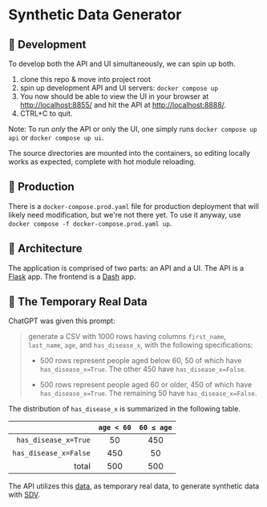 # Synthetic Data Generator

## 🚧 Development

To develop both the API and UI simultaneously, we can spin up both.

1. clone this repo & move into project root
2. spin up development API and UI servers: `docker compose up`
3. You now should be able to view the UI in your browser at [http://localhost:8855/](http://localhost:8855/) and hit the API at [http://localhost:8888/](http://localhost:8888/).
4. CTRL+C to quit.

Note: To run _only_ the API or only the UI, one simply runs `docker compose up api` or `docker compose up ui`.

The source directories are mounted into the containers,
so editing locally works as expected, complete with hot module reloading.

## 🎁 Production

There is a `docker-compose.prod.yaml` file for production deployment that will likely need modification, but we're not there yet. To use it anyway, use `docker compose -f docker-compose.prod.yaml up`.

## 🌉 Architecture

The application is comprised of two parts: an API and a UI.
The API is a [Flask](https://flask.palletsprojects.com/en/stable/) app.
The frontend is a [Dash](https://dash.plotly.com/) app.

## 📝 The Temporary Real Data

ChatGPT was given this prompt:

> generate a CSV with 1000 rows having columns
> `first_name`, `last_name`, `age`, and `has_disease_x`,
> with the following specifications:
> 
> - 500 rows represent people aged below 60,
>   50 of which have `has_disease_x=True`.
>   The other 450 have `has_disease_x=False`.
> 
> - 500 rows represent people aged 60 or older,
>   450 of which have `has_disease_x=True`.
>   The remaining 50 have `has_disease_x=False`.

The distribution of `has_disease_x` is summarized in the following table.

|                       | `age < 60` | `60 ≤ age` |
| --------------------: | :--------: | :--------: |
|  `has_disease_x=True` |     50     |    450     |
| `has_disease_x=False` |    450     |     50     |
|                 total |    500     |    500     |

The API utilizes this
[data](https://github.com/mbwatson/radx-datagen/blob/dev/api/data/real_data.csv),
as temporary real data, to generate synthetic data with [SDV](https://docs.sdv.dev/sdv).
